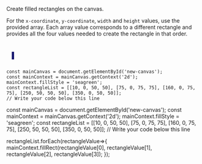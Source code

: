 Create filled rectangles on the canvas.

For the `x-coordinate`, `y-coordinate`, `width`
and `height` values, use the provided array. Each
array value corresponds to a different rectangle
and provides all the four values needed to create
the rectangle in that order.

<codeblock language="javascript" type="exercise" testMode="fixedInput">
<code>
<panel language="html">
  <canvas id="new-canvas" width="400px" height="100px" style="border: 3px solid midnightblue;"></canvas>
</panel>
<panel language="javascript">
const mainCanvas = document.getElementById('new-canvas');
const mainContext = mainCanvas.getContext('2d');
mainContext.fillStyle = 'seagreen';
const rectangleList = [[10, 0, 50, 50], [75, 0, 75, 75], [160, 0, 75, 75], [250, 50, 50, 50], [350, 0, 50, 50]];
// Write your code below this line
</panel>
</code>

<solution>
const mainCanvas = document.getElementById('new-canvas');
const mainContext = mainCanvas.getContext('2d');
mainContext.fillStyle = 'seagreen';
const rectangleList = [[10, 0, 50, 50], [75, 0, 75, 75], [160, 0, 75, 75], [250, 50, 50, 50], [350, 0, 50, 50]];
// Write your code below this line

rectangleList.forEach(rectangleValue=>{
  mainContext.fillRect(rectangleValue[0], rectangleValue[1], rectangleValue[2], rectangleValue[3]);
});
</solution>
</codeblock>
